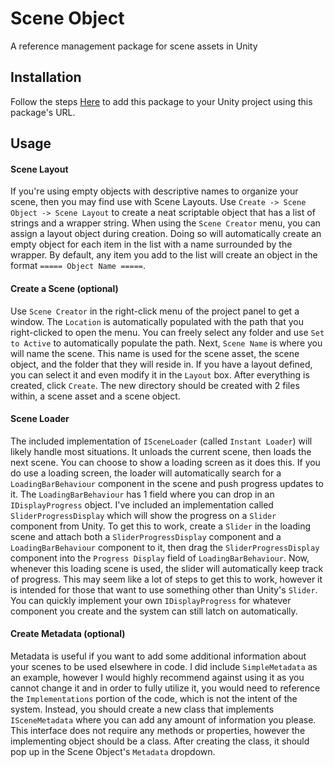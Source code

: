 # Scene Object

A reference management package for scene assets in Unity

## Installation
Follow the steps [Here](https://github.com/FedoraDevStudios/Installation-Unity) to add this package to your Unity project using this package's URL.

## Usage
#### Scene Layout
If you're using empty objects with descriptive names to organize your scene, then you may find use with Scene Layouts. Use `Create -> Scene Object -> Scene Layout` to create a neat scriptable object that has a list of strings and a wrapper string. When using the `Scene Creator` menu, you can assign a layout object during creation. Doing so will automatically create an empty object for each item in the list with a name surrounded by the wrapper. By default, any item you add to the list will create an object in the format `===== Object Name =====`.

#### Create a Scene (optional)
Use `Scene Creator` in the right-click menu of the project panel to get a window. The `Location` is automatically populated with the path that you right-clicked to open the menu. You can freely select any folder and use `Set to Active` to automatically populate the path. Next, `Scene Name` is where you will name the scene. This name is used for the scene asset, the scene object, and the folder that they will reside in. If you have a layout defined, you can select it and even modify it in the `Layout` box. After everything is created, click `Create`. The new directory should be created with 2 files within, a scene asset and a scene object.

#### Scene Loader
The included implementation of `ISceneLoader` (called `Instant Loader`) will likely handle most situations. It unloads the current scene, then loads the next scene. You can choose to show a loading screen as it does this. If you do use a loading screen, the loader will automatically search for a `LoadingBarBehaviour` component in the scene and push progress updates to it. The `LoadingBarBehaviour` has 1 field where you can drop in an `IDisplayProgress` object. I've included an implementation called `SliderProgressDisplay` which will show the progress on a `Slider` component from Unity. To get this to work, create a `Slider` in the loading scene and attach both a `SliderProgressDisplay` component and a `LoadingBarBehaviour` component to it, then drag the `SliderProgressDisplay` component into the `Progress Display` field of `LoadingBarBehaviour`. Now, whenever this loading scene is used, the slider will automatically keep track of progress. This may seem like a lot of steps to get this to work, however it is intended for those that want to use something other than Unity's `Slider`. You can quickly implement your own `IDisplayProgress` for whatever component you create and the system can still latch on automatically.

#### Create Metadata (optional)
Metadata is useful if you want to add some additional information about your scenes to be used elsewhere in code. I did include `SimpleMetadata` as an example, however I would highly recommend against using it as you cannot change it and in order to fully utilize it, you would need to reference the `Implementations` portion of the code, which is not the intent of the system. Instead, you should create a new class that implements `ISceneMetadata` where you can add any amount of information you please. This interface does not require any methods or properties, however the implementing object should be a class. After creating the class, it should pop up in the Scene Object's `Metadata` dropdown.